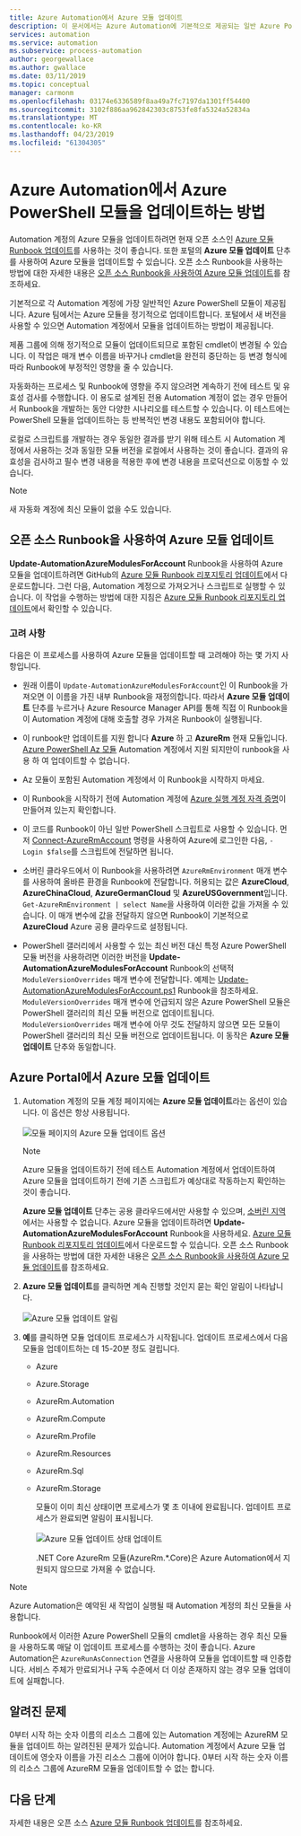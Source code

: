```yaml
---
title: Azure Automation에서 Azure 모듈 업데이트
description: 이 문서에서는 Azure Automation에 기본적으로 제공되는 일반 Azure PowerShell 모듈을 즉시 업데이트하는 방법을 설명합니다.
services: automation
ms.service: automation
ms.subservice: process-automation
author: georgewallace
ms.author: gwallace
ms.date: 03/11/2019
ms.topic: conceptual
manager: carmonm
ms.openlocfilehash: 03174e6336589f8aa49a7fc7197da1301ff54400
ms.sourcegitcommit: 3102f886aa962842303c8753fe8fa5324a52834a
ms.translationtype: MT
ms.contentlocale: ko-KR
ms.lasthandoff: 04/23/2019
ms.locfileid: "61304305"
---
```

# <a name="how-to-update-azure-powershell-modules-in-azure-automation"></a>Azure Automation에서 Azure PowerShell 모듈을 업데이트하는 방법

Automation 계정의 Azure 모듈을 업데이트하려면 현재 오픈 소스인 [Azure 모듈 Runbook 업데이트](https://github.com/Microsoft/AzureAutomation-Account-Modules-Update)를 사용하는 것이 좋습니다. 또한 포털의 **Azure 모듈 업데이트** 단추를 사용하여 Azure 모듈을 업데이트할 수 있습니다. 오픈 소스 Runbook을 사용하는 방법에 대한 자세한 내용은 [오픈 소스 Runbook을 사용하여 Azure 모듈 업데이트](#open-source)를 참조하세요.

기본적으로 각 Automation 계정에 가장 일반적인 Azure PowerShell 모듈이 제공됩니다. Azure 팀에서는 Azure 모듈을 정기적으로 업데이트합니다. 포털에서 새 버전을 사용할 수 있으면 Automation 계정에서 모듈을 업데이트하는 방법이 제공됩니다.

제품 그룹에 의해 정기적으로 모듈이 업데이트되므로 포함된 cmdlet이 변경될 수 있습니다. 이 작업은 매개 변수 이름을 바꾸거나 cmdlet을 완전히 중단하는 등 변경 형식에 따라 Runbook에 부정적인 영향을 줄 수 있습니다.

자동화하는 프로세스 및 Runbook에 영향을 주지 않으려면 계속하기 전에 테스트 및 유효성 검사를 수행합니다. 이 용도로 설계된 전용 Automation 계정이 없는 경우 만들어서 Runbook을 개발하는 동안 다양한 시나리오를 테스트할 수 있습니다. 이 테스트에는 PowerShell 모듈을 업데이트하는 등 반복적인 변경 내용도 포함되어야 합니다. 

로컬로 스크립트를 개발하는 경우 동일한 결과를 받기 위해 테스트 시 Automation 계정에서 사용하는 것과 동일한 모듈 버전을 로컬에서 사용하는 것이 좋습니다. 결과의 유효성을 검사하고 필수 변경 내용을 적용한 후에 변경 내용을 프로덕션으로 이동할 수 있습니다.

> [!NOTE]
> 새 자동화 계정에 최신 모듈이 없을 수도 있습니다.

## <a name="open-source"></a>오픈 소스 Runbook을 사용하여 Azure 모듈 업데이트

**Update-AutomationAzureModulesForAccount** Runbook을 사용하여 Azure 모듈을 업데이트하려면 GitHub의 [Azure 모듈 Runbook 리포지토리 업데이트](https://github.com/Microsoft/AzureAutomation-Account-Modules-Update)에서 다운로드합니다. 그런 다음, Automation 계정으로 가져오거나 스크립트로 실행할 수 있습니다. 이 작업을 수행하는 방법에 대한 지침은 [Azure 모듈 Runbook 리포지토리 업데이트](https://github.com/Microsoft/AzureAutomation-Account-Modules-Update)에서 확인할 수 있습니다.

### <a name="considerations"></a>고려 사항

다음은 이 프로세스를 사용하여 Azure 모듈을 업데이트할 때 고려해야 하는 몇 가지 사항입니다.

* 원래 이름이 `Update-AutomationAzureModulesForAccount`인 이 Runbook을 가져오면 이 이름을 가진 내부 Runbook을 재정의합니다. 따라서 **Azure 모듈 업데이트** 단추를 누르거나 Azure Resource Manager API를 통해 직접 이 Runbook을 이 Automation 계정에 대해 호출할 경우 가져온 Runbook이 실행됩니다.

* 이 runbook만 업데이트를 지원 합니다 **Azure** 하 고 **AzureRm** 현재 모듈입니다. [Azure PowerShell Az 모듈](/powershell/azure/new-azureps-module-az) Automation 계정에서 지원 되지만이 runbook을 사용 하 여 업데이트할 수 없습니다.

* Az 모듈이 포함된 Automation 계정에서 이 Runbook을 시작하지 마세요.

* 이 Runbook을 시작하기 전에 Automation 계정에 [Azure 실행 계정 자격 증명](manage-runas-account.md)이 만들어져 있는지 확인합니다.

* 이 코드를 Runbook이 아닌 일반 PowerShell 스크립트로 사용할 수 있습니다. 먼저 [Connect-AzureRmAccount](/powershell/module/azurerm.profile/connect-azurermaccount) 명령을 사용하여 Azure에 로그인한 다음, `-Login $false`를 스크립트에 전달하면 됩니다.

* 소버린 클라우드에서 이 Runbook을 사용하려면 `AzureRmEnvironment` 매개 변수를 사용하여 올바른 환경을 Runbook에 전달합니다.  허용되는 값은 **AzureCloud**, **AzureChinaCloud**, **AzureGermanCloud** 및 **AzureUSGovernment**입니다. `Get-AzureRmEnvironment | select Name`을 사용하여 이러한 값을 가져올 수 있습니다. 이 매개 변수에 값을 전달하지 않으면 Runbook이 기본적으로 **AzureCloud** Azure 공용 클라우드로 설정됩니다.

* PowerShell 갤러리에서 사용할 수 있는 최신 버전 대신 특정 Azure PowerShell 모듈 버전을 사용하려면 이러한 버전을 **Update-AutomationAzureModulesForAccount** Runbook의 선택적 `ModuleVersionOverrides` 매개 변수에 전달합니다. 예제는 [Update-AutomationAzureModulesForAccount.ps1](https://github.com/Microsoft/AzureAutomation-Account-Modules-Update/blob/master/Update-AutomationAzureModulesForAccount.ps1
) Runbook을 참조하세요. `ModuleVersionOverrides` 매개 변수에 언급되지 않은 Azure PowerShell 모듈은 PowerShell 갤러리의 최신 모듈 버전으로 업데이트됩니다. `ModuleVersionOverrides` 매개 변수에 아무 것도 전달하지 않으면 모든 모듈이 PowerShell 갤러리의 최신 모듈 버전으로 업데이트됩니다. 이 동작은 **Azure 모듈 업데이트** 단추와 동일합니다.

## <a name="update-azure-modules-in-the-azure-portal"></a>Azure Portal에서 Azure 모듈 업데이트

1. Automation 계정의 모듈 계정 페이지에는 **Azure 모듈 업데이트**라는 옵션이 있습니다. 이 옵션은 항상 사용됩니다.<br><br> ![모듈 페이지의 Azure 모듈 업데이트 옵션](media/automation-update-azure-modules/automation-update-azure-modules-option.png)

   > [!NOTE]
   > Azure 모듈을 업데이트하기 전에 테스트 Automation 계정에서 업데이트하여 Azure 모듈을 업데이트하기 전에 기존 스크립트가 예상대로 작동하는지 확인하는 것이 좋습니다.
   >
   > **Azure 모듈 업데이트** 단추는 공용 클라우드에서만 사용할 수 있으며, [소버린 지역](https://azure.microsoft.com/global-infrastructure/)에서는 사용할 수 없습니다. Azure 모듈을 업데이트하려면 **Update-AutomationAzureModulesForAccount** Runbook을 사용하세요. [Azure 모듈 Runbook 리포지토리 업데이트](https://github.com/Microsoft/AzureAutomation-Account-Modules-Update)에서 다운로드할 수 있습니다. 오픈 소스 Runbook을 사용하는 방법에 대한 자세한 내용은 [오픈 소스 Runbook을 사용하여 Azure 모듈 업데이트](#open-source)를 참조하세요.

2. **Azure 모듈 업데이트**를 클릭하면 계속 진행할 것인지 묻는 확인 알림이 나타납니다.<br><br> ![Azure 모듈 업데이트 알림](media/automation-update-azure-modules/automation-update-azure-modules-popup.png)

3. **예**를 클릭하면 모듈 업데이트 프로세스가 시작됩니다. 업데이트 프로세스에서 다음 모듈을 업데이트하는 데 15-20분 정도 걸립니다.

   * Azure
   * Azure.Storage
   * AzureRm.Automation
   * AzureRm.Compute
   * AzureRm.Profile
   * AzureRm.Resources
   * AzureRm.Sql
   * AzureRm.Storage

     모듈이 이미 최신 상태이면 프로세스가 몇 초 이내에 완료됩니다. 업데이트 프로세스가 완료되면 알림이 표시됩니다.<br><br> ![Azure 모듈 업데이트 상태 업데이트](media/automation-update-azure-modules/automation-update-azure-modules-updatestatus.png)

     .NET Core AzureRm 모듈(AzureRm.*.Core)은 Azure Automation에서 지원되지 않으므로 가져올 수 없습니다.

> [!NOTE]
> Azure Automation은 예약된 새 작업이 실행될 때 Automation 계정의 최신 모듈을 사용합니다.  

Runbook에서 이러한 Azure PowerShell 모듈의 cmdlet을 사용하는 경우 최신 모듈을 사용하도록 매달 이 업데이트 프로세스를 수행하는 것이 좋습니다. Azure Automation은 `AzureRunAsConnection` 연결을 사용하여 모듈을 업데이트할 때 인증합니다. 서비스 주체가 만료되거나 구독 수준에서 더 이상 존재하지 않는 경우 모듈 업데이트에 실패합니다.

## <a name="known-issues"></a>알려진 문제

0부터 시작 하는 숫자 이름의 리소스 그룹에 있는 Automation 계정에는 AzureRM 모듈을 업데이트 하는 알려진된 문제가 있습니다. Automation 계정에서 Azure 모듈 업데이트에 영숫자 이름을 가진 리소스 그룹에 이어야 합니다. 0부터 시작 하는 숫자 이름의 리소스 그룹에 AzureRM 모듈을 업데이트할 수 없는 합니다.

## <a name="next-steps"></a>다음 단계

자세한 내용은 오픈 소스 [Azure 모듈 Runbook 업데이트](https://github.com/Microsoft/AzureAutomation-Account-Modules-Update)를 참조하세요.
